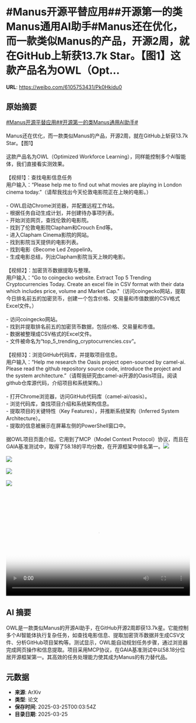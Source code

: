 # #Manus开源平替应用##开源第一的类Manus通用AI助手#Manus还在优化，而一款类似Manus的产品，开源2周，就在GitHub上斩获13.7k Star。【图1】这款产品名为OWL（Opt...

**URL**: https://weibo.com/6105753431/Pk0Hkidu0

## 原始摘要

<a href="https://m.weibo.cn/search?containerid=231522type%3D1%26t%3D10%26q%3D%23Manus%E5%BC%80%E6%BA%90%E5%B9%B3%E6%9B%BF%E5%BA%94%E7%94%A8%23&amp;extparam=%23Manus%E5%BC%80%E6%BA%90%E5%B9%B3%E6%9B%BF%E5%BA%94%E7%94%A8%23" data-hide=""><span class="surl-text">#Manus开源平替应用#</span></a><a href="https://m.weibo.cn/search?containerid=231522type%3D1%26t%3D10%26q%3D%23%E5%BC%80%E6%BA%90%E7%AC%AC%E4%B8%80%E7%9A%84%E7%B1%BBManus%E9%80%9A%E7%94%A8AI%E5%8A%A9%E6%89%8B%23&amp;extparam=%23%E5%BC%80%E6%BA%90%E7%AC%AC%E4%B8%80%E7%9A%84%E7%B1%BBManus%E9%80%9A%E7%94%A8AI%E5%8A%A9%E6%89%8B%23" data-hide=""><span class="surl-text">#开源第一的类Manus通用AI助手#</span></a><br><br>Manus还在优化，而一款类似Manus的产品，开源2周，就在GitHub上斩获13.7k Star。【图1】<br><br>这款产品名为OWL（Optimized Workforce Learning），同样能控制多个AI智能体，我们直接看实测效果。<br><br>【视频1】：查找电影信息任务<br>用户输入：“Please help me to find out what movies are playing in London cinema today.”（请帮我找出今天伦敦电影院正在上映的电影。）<br><br>- OWL启动Chrome浏览器，并配置远程工作站。<br>- 根据任务自动生成计划，并创建待办事项列表。<br>- 开始浏览网页，查找伦敦的电影院。<br>- 找到了伦敦电影院Clapham和Crouch End等。<br>- 进入Clapham Cinema影院的网站。<br>- 找到影院当天提供的电影列表。<br>- 找到电影《Become Led Zeppelin》。<br>- 生成电影总结，列出Clapham影院当天上映的电影。<br><br>【视频2】：加密货币数据提取与整理。<br>用户输入：“Go to&nbsp;coingecko website. Extract Top 5 Trending Cryptocurrencies Today. Create an excel file in CSV format with their data which includes price, volume and Market Cap."（访问coingecko网站，提取今日排名前五的加密货币，创建一个包含价格、交易量和市值数据的CSV格式Excel文件。）<br><br>- 访问coingecko网站。<br>- 找到并提取排名前五的加密货币数据，包括价格、交易量和市值。<br>- 数据被整理成CSV格式的Excel文件。<br>- 文件被命名为“top_5_trending_cryptocurrencies.csv”。<br><br>【视频3】：浏览GitHub代码库，并提取项目信息。<br>用户输入：“Help me research the Oasis project open-sourced by camel-ai. Please read the github repository source code, introduce the project and the system architecture.”（请帮我研究由camel-ai开源的Oasis项目。阅读github仓库源代码，介绍项目和系统架构。）<br><br>- 打开Chrome浏览器，访问GitHub代码库（camel-ai/oasis）。<br>- 浏览代码库，查找项目介绍和系统架构信息。<br>- 提取项目的关键特性（Key Features），并推断系统架构（Inferred System Architecture）。<br>- 提取的信息被展示在屏幕左侧的PowerShell窗口中。<br><br>据OWL项目页面介绍，它用到了MCP（Model Context Protocol）协议，而且在GAIA基准测试中，取得了58.18的平均分数，在开源框架中排名第一。<img style="" src="https://tvax4.sinaimg.cn/large/006Fd7o3gy1hzrxe1u8vaj31zu18c1kx.jpg" referrerpolicy="no-referrer"><br><br><img style="" src="https://tvax1.sinaimg.cn/large/006Fd7o3ly1hzrxeui19kj31hc0u0djg.jpg" referrerpolicy="no-referrer"><br><br><img style="" src="https://tvax3.sinaimg.cn/large/006Fd7o3ly1hzrxemp6rij30zk0k00tv.jpg" referrerpolicy="no-referrer"><br><br><img style="" src="https://tvax2.sinaimg.cn/large/006Fd7o3ly1hzrxemsahqj30hs0a8dfz.jpg" referrerpolicy="no-referrer"><br><br><br clear="both"><div style="clear: both"></div><video controls="controls" poster="https://tvax3.sinaimg.cn/orj480/006Fd7o3ly1hzrxev4ligj31hc0u0djg.jpg" style="width: 100%"><source src="https://f.video.weibocdn.com/o0/EJjdkcpIlx08mVdTknsQ01041200cSdN0E010.mp4?label=mp4_720p&amp;template=1280x720.25.0&amp;ori=0&amp;ps=1Cx9YB1mmR49jS&amp;Expires=1742864549&amp;ssig=9EE%2FVwJLDl&amp;KID=unistore,video"><source src="https://f.video.weibocdn.com/o0/cyrNZxljlx08mVdSZFj2010412006miC0E010.mp4?label=mp4_hd&amp;template=852x480.25.0&amp;ori=0&amp;ps=1Cx9YB1mmR49jS&amp;Expires=1742864549&amp;ssig=1f5LAZmTJu&amp;KID=unistore,video"><source src="https://f.video.weibocdn.com/o0/WvF7ARLQlx08mVdSJhmg010412003TE80E010.mp4?label=mp4_ld&amp;template=640x360.25.0&amp;ori=0&amp;ps=1Cx9YB1mmR49jS&amp;Expires=1742864549&amp;ssig=hGt1EXsybr&amp;KID=unistore,video"><p>视频无法显示，请前往<a href="https://video.weibo.com/show?fid=1034%3A5147692179849251" target="_blank" rel="noopener noreferrer">微博视频</a>观看。</p></video>

## AI 摘要

OWL是一款类似Manus的开源AI助手，在GitHub开源2周即获13.7k星。它能控制多个AI智能体执行复杂任务，如查找电影信息、提取加密货币数据并生成CSV文件、分析GitHub项目架构等。测试显示，OWL能自动规划任务步骤，通过浏览器完成网页操作和信息提取。项目采用MCP协议，在GAIA基准测试中以58.18分位居开源框架第一。其高效的任务处理能力使其成为Manus的有力替代品。

## 元数据

- **来源**: ArXiv
- **类型**: 论文
- **保存时间**: 2025-03-25T00:03:54Z
- **目录日期**: 2025-03-25
